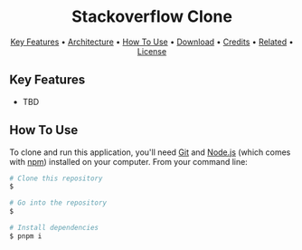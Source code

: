 <h1 align="center">
  Stackoverflow Clone
  <br>
</h1>

<p align="center">
  <a href="#key-features">Key Features</a> •
  <a href="#key-features">Architecture</a> •
  <a href="#how-to-use">How To Use</a> •
  <a href="#download">Download</a> •
  <a href="#credits">Credits</a> •
  <a href="#related">Related</a> •
  <a href="#license">License</a>
</p>

## Key Features

- TBD

## How To Use

To clone and run this application, you'll need [Git](https://git-scm.com) and [Node.js](https://nodejs.org/en/download/) (which comes with [npm](http://npmjs.com)) installed on your computer. From your command line:

```bash
# Clone this repository
$

# Go into the repository
$

# Install dependencies
$ pnpm i

```

